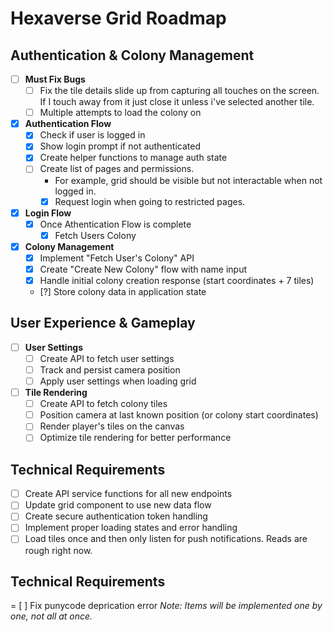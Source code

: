 # Hexaverse Grid Roadmap

## Authentication & Colony Management

- [ ] **Must Fix Bugs** 
  - [ ] Fix the tile details slide up from capturing all touches on the screen. If I touch away from it just close it unless i've selected another tile.
  - [ ] Multiple attempts to load the colony on 

- [x] **Authentication Flow**
  - [x] Check if user is logged in
  - [x] Show login prompt if not authenticated
  - [x] Create helper functions to manage auth state
  - [ ] Create list of pages and permissions.
    - For example, grid should be visible but not interactable when not logged in.
    - [x] Request login when going to restricted pages.

- [x] **Login Flow**
  - [x] Once Athentication Flow is complete
    - [x] Fetch Users Colony

- [x] **Colony Management**
  - [x] Implement "Fetch User's Colony" API
  - [x] Create "Create New Colony" flow with name input
  - [x] Handle initial colony creation response (start coordinates + 7 tiles)
  - [?] Store colony data in application state

## User Experience & Gameplay

- [ ] **User Settings**
  - [ ] Create API to fetch user settings
  - [ ] Track and persist camera position
  - [ ] Apply user settings when loading grid

- [ ] **Tile Rendering**
  - [ ] Create API to fetch colony tiles
  - [ ] Position camera at last known position (or colony start coordinates)
  - [ ] Render player's tiles on the canvas
  - [ ] Optimize tile rendering for better performance

## Technical Requirements

- [ ] Create API service functions for all new endpoints
- [ ] Update grid component to use new data flow
- [ ] Create secure authentication token handling
- [ ] Implement proper loading states and error handling
- [ ] Load tiles once and then only listen for push notifications. Reads are rough right now.

## Technical Requirements
= [ ] Fix punycode deprication error
*Note: Items will be implemented one by one, not all at once.* 
